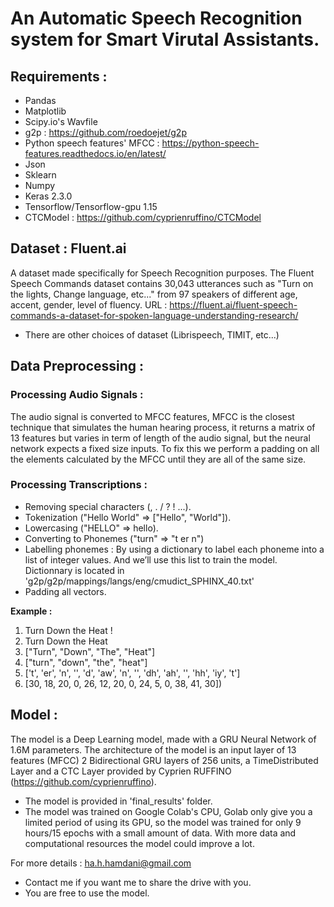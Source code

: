 # An Automatic Speech Recognition system for Smart Virutal Assistants.

## Requirements : 
- Pandas
- Matplotlib
- Scipy.io's Wavfile
- g2p : https://github.com/roedoejet/g2p
- Python speech features' MFCC : https://python-speech-features.readthedocs.io/en/latest/
- Json
- Sklearn
- Numpy
- Keras 2.3.0
- Tensorflow/Tensorflow-gpu 1.15
- CTCModel : https://github.com/cyprienruffino/CTCModel

## Dataset : Fluent.ai
A dataset made specifically for Speech Recognition purposes. The Fluent Speech Commands dataset contains 30,043 utterances such as "Turn on the lights, Change language, etc..." from 97 speakers of different age, accent, gender, level of fluency. 
URL : https://fluent.ai/fluent-speech-commands-a-dataset-for-spoken-language-understanding-research/
* There are other choices of dataset (Librispeech, TIMIT, etc...)

## Data Preprocessing :
### Processing Audio Signals : 
The audio signal is converted to MFCC features, MFCC is the closest technique that simulates the human hearing process, it returns a matrix of 13 features but varies in term of length of the audio signal, but the neural network expects a fixed size inputs. To fix this we perform a padding on all the elements calculated by the MFCC until they are all of the same size.
### Processing Transcriptions :
- Removing special characters (, . / ? ! ...).
- Tokenization ("Hello World" => ["Hello", "World"]).
- Lowercasing ("HELLO" => hello).
- Converting to Phonemes ("turn" => "t er n")
- Labelling phonemes : 
By using a dictionary to label each phoneme into a list of integer values. And we’ll use this list to train the model.
Dictionnary is located in 'g2p/g2p/mappings/langs/eng/cmudict_SPHINX_40.txt'
- Padding all vectors.<br>

**Example :**
1. Turn Down the Heat !
2. Turn Down the Heat
3. ["Turn", "Down", "The", "Heat"]
4. ["turn", "down", "the", "heat"]
5. ['t', 'er', 'n', '', 'd', 'aw', 'n', '', 'dh', 'ah', '', 'hh', 'iy', 't']
6. [30, 18, 20, 0, 26, 12, 20, 0, 24, 5, 0, 38, 41, 30])

## Model :
The model is a Deep Learning model, made with a GRU Neural Network of 1.6M parameters. 
The architecture of the model is an input layer of 13 features (MFCC) 2 Bidirectional GRU layers of 256 units, a TimeDistributed Layer and a CTC Layer provided by Cyprien RUFFINO (https://github.com/cyprienruffino).
* The model is provided in 'final_results' folder.
* The model was trained on Google Colab's CPU, Golab only give you a limited period of using its GPU, so the model was trained for only 9 hours/15 epochs with a small amount of data. With more data and computational resources the model could improve a lot.

For more details : ha.h.hamdani@gmail.com
* Contact me if you want me to share the drive with you.
* You are free to use the model.
